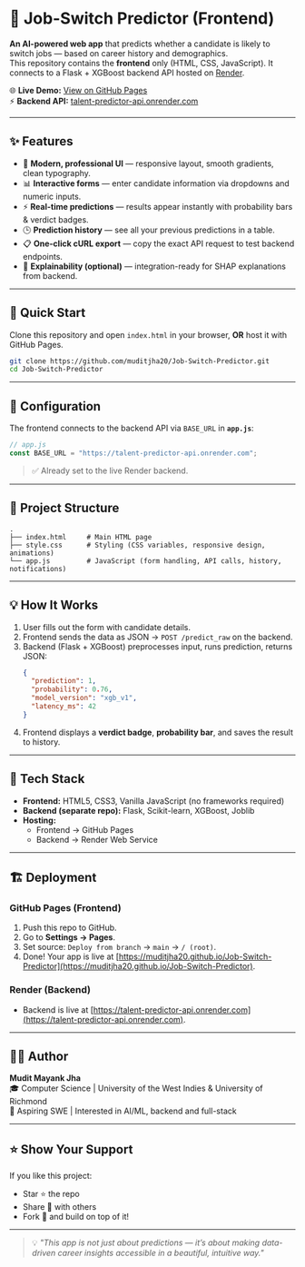 # 🔮 Job-Switch Predictor (Frontend)

**An AI-powered web app** that predicts whether a candidate is likely to switch jobs — based on career history and demographics.  
This repository contains the **frontend** only (HTML, CSS, JavaScript). It connects to a Flask + XGBoost backend API hosted on [Render](https://render.com).

🌐 **Live Demo:** [View on GitHub Pages](https://muditjha20.github.io/Job-Switch-Predictor)  
⚡ **Backend API:** [talent-predictor-api.onrender.com](https://talent-predictor-api.onrender.com)  

---

## ✨ Features

- 🎨 **Modern, professional UI** — responsive layout, smooth gradients, clean typography.
- 📊 **Interactive forms** — enter candidate information via dropdowns and numeric inputs.
- ⚡ **Real-time predictions** — results appear instantly with probability bars & verdict badges.
- 🕒 **Prediction history** — see all your previous predictions in a table.
- 📋 **One-click cURL export** — copy the exact API request to test backend endpoints.
- 🧠 **Explainability (optional)** — integration-ready for SHAP explanations from backend.

---

## 🚀 Quick Start

Clone this repository and open `index.html` in your browser, **OR** host it with GitHub Pages.

```bash
git clone https://github.com/muditjha20/Job-Switch-Predictor.git
cd Job-Switch-Predictor
```

---

## 🔧 Configuration

The frontend connects to the backend API via `BASE_URL` in **`app.js`**:

```js
// app.js
const BASE_URL = "https://talent-predictor-api.onrender.com";
```

> ✅ Already set to the live Render backend.

---

## 📂 Project Structure

```
.
├── index.html     # Main HTML page
├── style.css      # Styling (CSS variables, responsive design, animations)
└── app.js         # JavaScript (form handling, API calls, history, notifications)
```

---

## 💡 How It Works

1. User fills out the form with candidate details.
2. Frontend sends the data as JSON → `POST /predict_raw` on the backend.
3. Backend (Flask + XGBoost) preprocesses input, runs prediction, returns JSON:
   ```json
   {
     "prediction": 1,
     "probability": 0.76,
     "model_version": "xgb_v1",
     "latency_ms": 42
   }
   ```
4. Frontend displays a **verdict badge**, **probability bar**, and saves the result to history.

---

## 🌟 Tech Stack

- **Frontend:** HTML5, CSS3, Vanilla JavaScript (no frameworks required)
- **Backend (separate repo):** Flask, Scikit-learn, XGBoost, Joblib
- **Hosting:** 
  - Frontend → GitHub Pages  
  - Backend → Render Web Service

---

## 🏗️ Deployment

### GitHub Pages (Frontend)
1. Push this repo to GitHub.
2. Go to **Settings → Pages**.
3. Set source: `Deploy from branch` → `main` → `/ (root)`.
4. Done! Your app is live at [https://muditjha20.github.io/Job-Switch-Predictor](https://muditjha20.github.io/Job-Switch-Predictor).

### Render (Backend)
- Backend is live at [https://talent-predictor-api.onrender.com](https://talent-predictor-api.onrender.com).

---

## 🧑‍💻 Author

**Mudit Mayank Jha**  
🎓 Computer Science | University of the West Indies & University of Richmond  
💼 Aspiring SWE | Interested in AI/ML, backend and full-stack  


---

## ⭐ Show Your Support

If you like this project:
- Star ⭐ the repo  
- Share 🔗 with others  
- Fork 🍴 and build on top of it!  

---

> 💡 *"This app is not just about predictions — it’s about making data-driven career insights accessible in a beautiful, intuitive way."*
